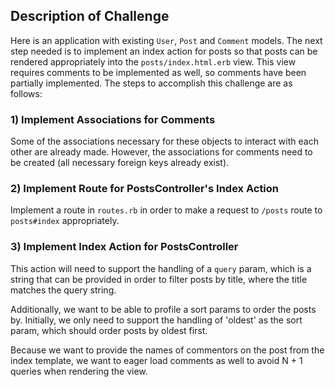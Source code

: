## Description of Challenge

Here is an application with existing `User`, `Post` and `Comment` models. The next step needed is to implement an index action for posts so that posts can be rendered appropriately into the `posts/index.html.erb` view. This view requires comments to be implemented as well, so comments have been partially implemented. The steps to accomplish this challenge are as follows:

### 1) Implement Associations for Comments

Some of the associations necessary for these objects to interact with each other are already made. However, the associations for comments need to be created (all necessary foreign keys already exist).

### 2) Implement Route for PostsController's Index Action

Implement a route in `routes.rb` in order to make a request to `/posts` route to `posts#index` appropriately.

### 3) Implement Index Action for PostsController

This action will need to support the handling of a `query` param, which is a string that can be provided in order to filter posts by title, where the title matches the query string.

Additionally, we want to be able to profile a sort params to order the posts by. Initially, we only need to support the handling of 'oldest' as the sort param, which should order posts by oldest first.

Because we want to provide the names of commentors on the post from the index template, we want to eager load comments as well to avoid N + 1 queries when rendering the view.
